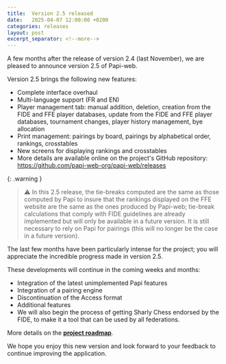 ```yaml
---
title:  Version 2.5 released
date:   2025-04-07 12:00:00 +0200
categories: releases
layout: post
excerpt_separator: <!--more-->
---
```


A few months after the release of version 2.4 (last November), we are pleased to announce version 2.5 of Papi-web.

Version 2.5 brings the following new features:

* Complete interface overhaul
* Multi-language support (FR and EN)
* Player management tab: manual addition, deletion, creation from the FIDE and FFE player databases, update from the FIDE and FFE player databases, tournament changes, player history management, bye allocation
* Print management: pairings by board, pairings by alphabetical order, rankings, crosstables
* New screens for displaying rankings and crosstables
* More details are available online on the project's GitHub repository: https://github.com/papi-web-org/papi-web/releases
 <!--more-->

{: .warning }
> ⚠️ In this 2.5 release, the tie-breaks computed are the same as those computed by Papi to insure that the rankings displayed on the FFE website are the same as the ones produced by Papi-web; tie-break calculations that comply with FIDE guidelines are already implemented but will only be available in a future version.
> It is still necessary to rely on Papi for pairings (this will no longer be the case in a future version).

The last few months have been particularly intense for the project; you will appreciate the incredible progress made in version 2.5.

These developments will continue in the coming weeks and months:

* Integration of the latest unimplemented Papi features
* Integration of a pairing engine
* Discontinuation of the Access format
* Additional features
* We will also begin the process of getting Sharly Chess endorsed by the FIDE, to make it a tool that can be used by all federations.

More details on the **[project roadmap](https://github.com/papi-web-org/papi-web/blob/dev/docs/02-roadmap.md)**.

We hope you enjoy this new version and look forward to your feedback to continue improving the application.
